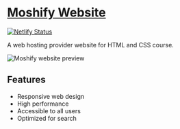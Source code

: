 # [Moshify Website](https://moshhost.netlify.app/)
[![Netlify Status](https://api.netlify.com/api/v1/badges/f4d38ebd-fbbe-483c-96d6-7012a5a99200/deploy-status)](https://app.netlify.com/sites/moshhost/deploys)

A web hosting provider website for HTML and CSS course.

![Moshify website preview](https://media.giphy.com/media/m3GXw1R0BGOSfFkadE/giphy.gif?cid=790b7611d1e3272231ec09046f9890f25a9c35b43ee835ff&rid=giphy.gif&ct=g)

## Features
- Responsive web design
- High performance
- Accessible to all users
- Optimized for search
